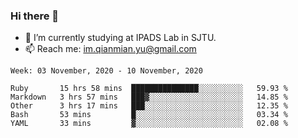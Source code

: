 ### Hi there 👋

- 🔭 I’m currently studying at IPADS Lab in SJTU.
- 📫 Reach me: im.qianmian.yu@gmail.com

<!--START_SECTION:waka-->
```text
Week: 03 November, 2020 - 10 November, 2020

Ruby       15 hrs 58 mins  ███████████████░░░░░░░░░░   59.93 % 
Markdown   3 hrs 57 mins   ███▓░░░░░░░░░░░░░░░░░░░░░   14.85 % 
Other      3 hrs 17 mins   ███░░░░░░░░░░░░░░░░░░░░░░   12.35 % 
Bash       53 mins         █░░░░░░░░░░░░░░░░░░░░░░░░   03.34 % 
YAML       33 mins         ▓░░░░░░░░░░░░░░░░░░░░░░░░   02.08 % 
```
<!--END_SECTION:waka-->

<!--
**yqmmm/yqmmm** is a ✨ _special_ ✨ repository because its `README.md` (this file) appears on your GitHub profile.

Here are some ideas to get you started:

- 🔭 I’m currently working on ...
- 🌱 I’m currently learning ...
- 👯 I’m looking to collaborate on ...
- 🤔 I’m looking for help with ...
- 💬 Ask me about ...
- 📫 How to reach me: ...
- 😄 Pronouns: ...
- ⚡ Fun fact: ...
-->

